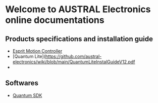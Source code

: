 # Welcome to AUSTRAL Electronics online documentations

## Products specifications and installation guide
* [Esprit Motion Controller](https://github.com/austral-electronics/wiki/blob/main/EspritInstalGuideV14.pdf)
* [Quantum Lite](https://github.com/austral-electronics/wiki/blob/main/QuantumLiteInstalGuideV12.pdf
* 
## Softwares
* [Quantum SDK](https://github.com/austral-electronics/wiki/wiki/Quantum-Calculator)



